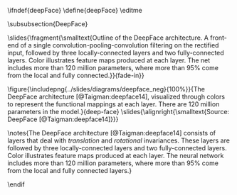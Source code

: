 \ifndef{deepFace}
\define{deepFace}
\editme

\subsubsection{DeepFace}

\slides{\fragment{\smalltext{Outline of the DeepFace architecture. A front-end of a single convolution-pooling-convolution filtering on the rectified input, followed by three locally-connected layers and two fully-connected layers. Color illustrates feature maps produced at each layer. The net includes more than 120 million parameters, where more than 95% come from the local and fully connected.}}{fade-in}}

\figure{\includepng{../slides/diagrams/deepface_neg}{100%}}{The DeepFace architecture [@Taigman:deepface14], visualized through colors to represent the functional mappings at each layer. There are 120 million parameters in the model.}{deep-face}
\slides{\alignright{\smalltext{Source: DeepFace [@Taigman:deepface14]}}}

\notes{The DeepFace architecture [@Taigman:deepface14] consists of layers that deal  with *translation* and *rotational* invariances. These layers are followed by three locally-connected layers and two fully-connected layers. Color illustrates feature maps produced at each layer. The neural network includes more than 120 million parameters, where more than 95% come from the local and fully connected layers.}


\endif

